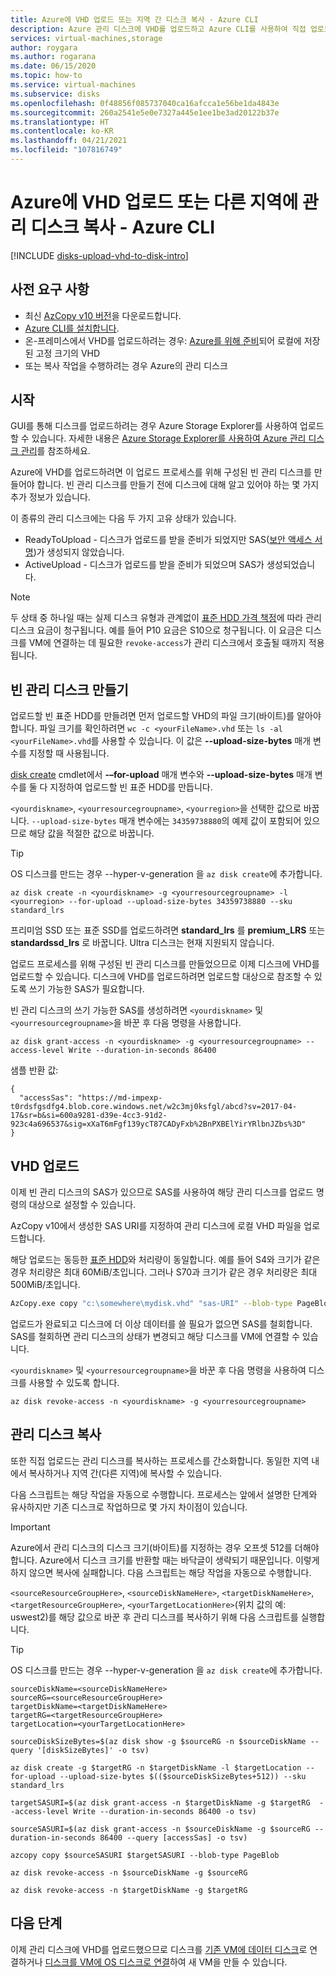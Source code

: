 ```yaml
---
title: Azure에 VHD 업로드 또는 지역 간 디스크 복사 - Azure CLI
description: Azure 관리 디스크에 VHD를 업로드하고 Azure CLI를 사용하여 직접 업로드를 통해 지역 간에 관리 디스크를 복사하는 방법을 알아봅니다.
services: virtual-machines,storage
author: roygara
ms.author: rogarana
ms.date: 06/15/2020
ms.topic: how-to
ms.service: virtual-machines
ms.subservice: disks
ms.openlocfilehash: 0f48856f085737040ca16afcca1e56be1da4843e
ms.sourcegitcommit: 260a2541e5e0e7327a445e1ee1be3ad20122b37e
ms.translationtype: HT
ms.contentlocale: ko-KR
ms.lasthandoff: 04/21/2021
ms.locfileid: "107816749"
---
```

# <a name="upload-a-vhd-to-azure-or-copy-a-managed-disk-to-another-region---azure-cli"></a>Azure에 VHD 업로드 또는 다른 지역에 관리 디스크 복사 - Azure CLI

[!INCLUDE [disks-upload-vhd-to-disk-intro](../../../includes/disks-upload-vhd-to-disk-intro.md)]

## <a name="prerequisites"></a>사전 요구 사항

- 최신 [AzCopy v10 버전](../../storage/common/storage-use-azcopy-v10.md#download-and-install-azcopy)을 다운로드합니다.
- [Azure CLI를 설치합니다](/cli/azure/install-azure-cli).
- 온-프레미스에서 VHD를 업로드하려는 경우: [Azure를 위해 준비](../windows/prepare-for-upload-vhd-image.md)되어 로컬에 저장된 고정 크기의 VHD
- 또는 복사 작업을 수행하려는 경우 Azure의 관리 디스크

## <a name="getting-started"></a>시작

GUI를 통해 디스크를 업로드하려는 경우 Azure Storage Explorer를 사용하여 업로드할 수 있습니다. 자세한 내용은 [Azure Storage Explorer를 사용하여 Azure 관리 디스크 관리](../disks-use-storage-explorer-managed-disks.md)를 참조하세요.

Azure에 VHD를 업로드하려면 이 업로드 프로세스를 위해 구성된 빈 관리 디스크를 만들어야 합니다. 빈 관리 디스크를 만들기 전에 디스크에 대해 알고 있어야 하는 몇 가지 추가 정보가 있습니다.

이 종류의 관리 디스크에는 다음 두 가지 고유 상태가 있습니다.

- ReadyToUpload - 디스크가 업로드를 받을 준비가 되었지만 SAS([보안 액세스 서명](../../storage/common/storage-sas-overview.md))가 생성되지 않았습니다.
- ActiveUpload - 디스크가 업로드를 받을 준비가 되었으며 SAS가 생성되었습니다.

> [!NOTE]
> 두 상태 중 하나일 때는 실제 디스크 유형과 관계없이 [표준 HDD 가격 책정](https://azure.microsoft.com/pricing/details/managed-disks/)에 따라 관리 디스크 요금이 청구됩니다. 예를 들어 P10 요금은 S10으로 청구됩니다. 이 요금은 디스크를 VM에 연결하는 데 필요한 `revoke-access`가 관리 디스크에서 호출될 때까지 적용됩니다.

## <a name="create-an-empty-managed-disk"></a>빈 관리 디스크 만들기

업로드할 빈 표준 HDD를 만들려면 먼저 업로드할 VHD의 파일 크기(바이트)를 알아야 합니다. 파일 크기를 확인하려면 `wc -c <yourFileName>.vhd` 또는 `ls -al <yourFileName>.vhd`를 사용할 수 있습니다. 이 값은 **--upload-size-bytes** 매개 변수를 지정할 때 사용됩니다.

[disk create](/cli/azure/disk#az_disk_create) cmdlet에서 **-–for-upload** 매개 변수와 **--upload-size-bytes** 매개 변수를 둘 다 지정하여 업로드할 빈 표준 HDD를 만듭니다.

`<yourdiskname>`, `<yourresourcegroupname>`, `<yourregion>`을 선택한 값으로 바꿉니다. `--upload-size-bytes` 매개 변수에는 `34359738880`의 예제 값이 포함되어 있으므로 해당 값을 적절한 값으로 바꿉니다.

> [!TIP]
> OS 디스크를 만드는 경우 --hyper-v-generation <yourGeneration>을 `az disk create`에 추가합니다.

```azurecli
az disk create -n <yourdiskname> -g <yourresourcegroupname> -l <yourregion> --for-upload --upload-size-bytes 34359738880 --sku standard_lrs
```

프리미엄 SSD 또는 표준 SSD를 업로드하려면 **standard_lrs** 를 **premium_LRS** 또는 **standardssd_lrs** 로 바꿉니다. Ultra 디스크는 현재 지원되지 않습니다.

업로드 프로세스를 위해 구성된 빈 관리 디스크를 만들었으므로 이제 디스크에 VHD를 업로드할 수 있습니다. 디스크에 VHD를 업로드하려면 업로드할 대상으로 참조할 수 있도록 쓰기 가능한 SAS가 필요합니다.

빈 관리 디스크의 쓰기 가능한 SAS를 생성하려면 `<yourdiskname>` 및 `<yourresourcegroupname>`을 바꾼 후 다음 명령을 사용합니다.

```azurecli
az disk grant-access -n <yourdiskname> -g <yourresourcegroupname> --access-level Write --duration-in-seconds 86400
```

샘플 반환 값:

```output
{
  "accessSas": "https://md-impexp-t0rdsfgsdfg4.blob.core.windows.net/w2c3mj0ksfgl/abcd?sv=2017-04-17&sr=b&si=600a9281-d39e-4cc3-91d2-923c4a696537&sig=xXaT6mFgf139ycT87CADyFxb%2BnPXBElYirYRlbnJZbs%3D"
}
```

## <a name="upload-a-vhd"></a>VHD 업로드

이제 빈 관리 디스크의 SAS가 있으므로 SAS를 사용하여 해당 관리 디스크를 업로드 명령의 대상으로 설정할 수 있습니다.

AzCopy v10에서 생성한 SAS URI를 지정하여 관리 디스크에 로컬 VHD 파일을 업로드합니다.

해당 업로드는 동등한 [표준 HDD](../disks-types.md#standard-hdd)와 처리량이 동일합니다. 예를 들어 S4와 크기가 같은 경우 처리량은 최대 60MiB/초입니다. 그러나 S70과 크기가 같은 경우 처리량은 최대 500MiB/초입니다.

```bash
AzCopy.exe copy "c:\somewhere\mydisk.vhd" "sas-URI" --blob-type PageBlob
```

업로드가 완료되고 디스크에 더 이상 데이터를 쓸 필요가 없으면 SAS를 철회합니다. SAS를 철회하면 관리 디스크의 상태가 변경되고 해당 디스크를 VM에 연결할 수 있습니다.

`<yourdiskname>` 및 `<yourresourcegroupname>`을 바꾼 후 다음 명령을 사용하여 디스크를 사용할 수 있도록 합니다.

```azurecli
az disk revoke-access -n <yourdiskname> -g <yourresourcegroupname>
```

## <a name="copy-a-managed-disk"></a>관리 디스크 복사

또한 직접 업로드는 관리 디스크를 복사하는 프로세스를 간소화합니다. 동일한 지역 내에서 복사하거나 지역 간(다른 지역)에 복사할 수 있습니다.

다음 스크립트는 해당 작업을 자동으로 수행합니다. 프로세스는 앞에서 설명한 단계와 유사하지만 기존 디스크로 작업하므로 몇 가지 차이점이 있습니다.

> [!IMPORTANT]
> Azure에서 관리 디스크의 디스크 크기(바이트)를 지정하는 경우 오프셋 512를 더해야 합니다. Azure에서 디스크 크기를 반환할 때는 바닥글이 생략되기 때문입니다. 이렇게 하지 않으면 복사에 실패합니다. 다음 스크립트는 해당 작업을 자동으로 수행합니다.

`<sourceResourceGroupHere>`, `<sourceDiskNameHere>`, `<targetDiskNameHere>`, `<targetResourceGroupHere>`, `<yourTargetLocationHere>`(위치 값의 예: uswest2)를 해당 값으로 바꾼 후 관리 디스크를 복사하기 위해 다음 스크립트를 실행합니다.

> [!TIP]
> OS 디스크를 만드는 경우 --hyper-v-generation <yourGeneration>을 `az disk create`에 추가합니다.

```azurecli
sourceDiskName=<sourceDiskNameHere>
sourceRG=<sourceResourceGroupHere>
targetDiskName=<targetDiskNameHere>
targetRG=<targetResourceGroupHere>
targetLocation=<yourTargetLocationHere>

sourceDiskSizeBytes=$(az disk show -g $sourceRG -n $sourceDiskName --query '[diskSizeBytes]' -o tsv)

az disk create -g $targetRG -n $targetDiskName -l $targetLocation --for-upload --upload-size-bytes $(($sourceDiskSizeBytes+512)) --sku standard_lrs

targetSASURI=$(az disk grant-access -n $targetDiskName -g $targetRG  --access-level Write --duration-in-seconds 86400 -o tsv)

sourceSASURI=$(az disk grant-access -n $sourceDiskName -g $sourceRG --duration-in-seconds 86400 --query [accessSas] -o tsv)

azcopy copy $sourceSASURI $targetSASURI --blob-type PageBlob

az disk revoke-access -n $sourceDiskName -g $sourceRG

az disk revoke-access -n $targetDiskName -g $targetRG
```

## <a name="next-steps"></a>다음 단계

이제 관리 디스크에 VHD를 업로드했으므로 디스크를 [기존 VM에 데이터 디스크](add-disk.md)로 연결하거나 [디스크를 VM에 OS 디스크로 연결](upload-vhd.md#create-the-vm)하여 새 VM을 만들 수 있습니다.
